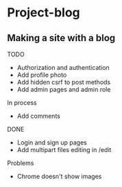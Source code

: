 # Project-blog

## Making a site with a blog

TODO
- Authorization and authentication
- Add profile photo
- Add hidden csrf to post methods
- Add admin pages and admin role

In process
- Add comments

DONE
- Login and sign up pages
- Add multipart files editing in /edit

Problems
- Chrome doesn't show images
